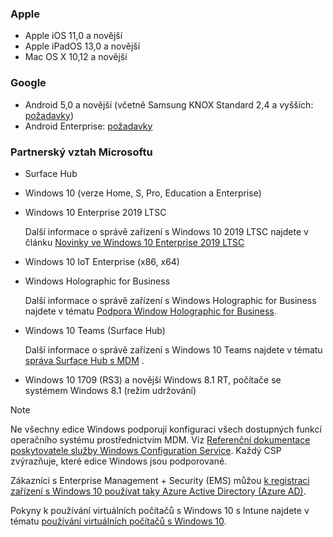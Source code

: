 ### <a name="apple"></a>Apple
- Apple iOS 11,0 a novější
- Apple iPadOS 13,0 a novější
- Mac OS X 10,12 a novější

### <a name="google"></a>Google
- Android 5,0 a novější (včetně Samsung KNOX Standard 2,4 a vyšších: [požadavky](https://www.samsungknox.com/en/knox-platform/supported-devices/2.4+))
- Android Enterprise: [požadavky](https://support.google.com/work/android/topic/9428066)

### <a name="microsoft"></a>Partnerský vztah Microsoftu

- Surface Hub
- Windows 10 (verze Home, S, Pro, Education a Enterprise)
- Windows 10 Enterprise 2019 LTSC

  Další informace o správě zařízení s Windows 10 2019 LTSC najdete v článku [Novinky ve Windows 10 Enterprise 2019 LTSC](/windows/whats-new/ltsc/whats-new-windows-10-2019)
  

- Windows 10 IoT Enterprise (x86, x64)
- Windows Holographic for Business

  Další informace o správě zařízení s Windows Holographic for Business najdete v tématu [Podpora Window Holographic for Business](../fundamentals/windows-holographic-for-business.md).

- Windows 10 Teams (Surface Hub)

   Další informace o správě zařízení s Windows 10 Teams najdete v tématu [správa Surface Hub s MDM](/surface-hub/manage-settings-with-mdm-for-surface-hub) .
- Windows 10 1709 (RS3) a novější Windows 8.1 RT, počítače se systémem Windows 8.1 (režim udržování)

> [!NOTE]
> Ne všechny edice Windows podporují konfiguraci všech dostupných funkcí operačního systému prostřednictvím MDM. Viz [Referenční dokumentace poskytovatele služby Windows Configuration Service](/windows/configuration/provisioning-packages/how-it-pros-can-use-configuration-service-providers). Každý CSP zvýrazňuje, které edice Windows jsou podporované.

Zákazníci s Enterprise Management + Security (EMS) můžou [k registraci zařízení s Windows 10 používat taky Azure Active Directory (Azure AD)](/intune/windows-enroll).

Pokyny k používání virtuálních počítačů s Windows 10 s Intune najdete v tématu [používání virtuálních počítačů s Windows 10](../fundamentals/windows-10-virtual-machines.md).
